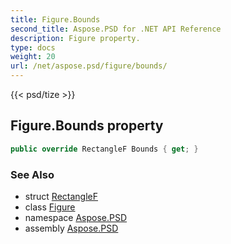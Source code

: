 ```yaml
---
title: Figure.Bounds
second_title: Aspose.PSD for .NET API Reference
description: Figure property. 
type: docs
weight: 20
url: /net/aspose.psd/figure/bounds/
---
```

{{< psd/tize >}}
## Figure.Bounds property

```csharp
public override RectangleF Bounds { get; }
```

### See Also

* struct [RectangleF](../../rectanglef/)
* class [Figure](../)
* namespace [Aspose.PSD](../../figure/)
* assembly [Aspose.PSD](../../../)



